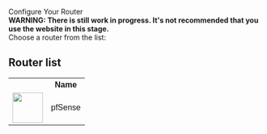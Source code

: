 Configure Your Router<br>
**WARNING: There is still work in progress. It's not recommended that you use the website in this stage.**<br>
Choose a router from the list:<br>
<!DOCTYPE html>
<html>
<head>
<style>
table {
  font-family: arial, sans-serif;
  border-collapse: collapse;
  width: 100%;
}

td, th {
  border: 1px solid #dddddd;
  text-align: left;
  padding: 8px;
}

tr:nth-child(even) {
  background-color: #dddddd;
}
</style>
</head>
<body>

<h2>Router list</h2>

<table>
  <tr>
    <th></th>
    <th>Name</th>
  </tr>
  <tr>
    <td><img src="https://www.pfsense.org/img/apple-touch-icon.png" style="width:60px;height:60px;"></td>
    <td>pfSense</td>
  </tr>
</table>
</body>
</html>
